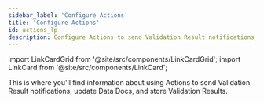 ```yaml
---
sidebar_label: 'Configure Actions'
title: 'Configure Actions'
id: actions_lp
description: Configure Actions to send Validation Result notifications, update Data Docs, and store Validation Results.
---
```


import LinkCardGrid from '@site/src/components/LinkCardGrid';
import LinkCard from '@site/src/components/LinkCard';

<p class="DocItem__header-description">This is where you'll find information about using Actions to send Validation Result notifications, update Data Docs, and store Validation Results.</p>

<LinkCardGrid>
  <LinkCard topIcon label="Trigger Email as an Action" description="Create an Action that sends an email with Validation Result information, including Validation success or failure" to="/guides/validation/validation_actions/how_to_trigger_email_as_a_validation_action" icon="/img/email_action_icon.svg" />
  <LinkCard topIcon label="Collect OpenLineage metadata" description="Use an Action to emit results to an OpenLineage backend" to="/guides/validation/validation_actions/how_to_collect_openlineage_metadata_using_a_validation_action" icon="/img/metadata_icon.svg" />
  <LinkCard topIcon label="Trigger Opsgenie notifications" description="Use an Action to create Opsgenie alert notifications" to="/guides/validation/validation_actions/how_to_trigger_opsgenie_notifications_as_a_validation_action" icon="/img/opsgenie_icon.svg" />
  <LinkCard topIcon label="Trigger Slack notifications" description="Use an Action to create Slack notifications for Validation Results" to="/guides/validation/validation_actions/how_to_trigger_slack_notifications_as_a_validation_action" icon="/img/slack_icon.svg" />
  <LinkCard topIcon label="Update Data Docs" description="Use an Action to update Data Docs sites with new Validation Results" to="/guides/validation/validation_actions/how_to_update_data_docs_as_a_validation_action" icon="/img/update_data_docs_icon.svg" />
  <LinkCard topIcon label="Get Data Docs URLs for use in custom Validation Actions" description="Create a custom Validation Action that includes a link to Data Docs" to="/guides/validation/advanced/how_to_get_data_docs_urls_for_custom_validation_actions" icon="/img/data_doc_link_icon.svg" />
</LinkCardGrid>